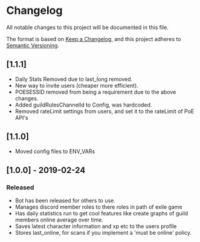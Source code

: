 # Changelog
All notable changes to this project will be documented in this file.

The format is based on [Keep a Changelog](https://keepachangelog.com/en/1.0.0/),
and this project adheres to [Semantic Versioning](https://semver.org/spec/v2.0.0.html).

## [1.1.1]
- Daily Stats Removed due to last_long removed.
- New way to invite users (cheaper more efficient).
- POESESSID removed from being a requirement due to the above changes.
- Added guildRulesChannelId to Config, was hardcoded.
- Removed rateLimit settings from users, and set it to the rateLimit of PoE API's

## [1.1.0]
- Moved config files to ENV_VARs

## [1.0.0] - 2019-02-24
### Released
- Bot has been released for others to use.
- Manages discord member roles to there roles in path of exile game
- Has daily statistics run to get cool features like create graphs of guild members online average over time.
- Saves latest character information and xp etc to the users profile
- Stores last_online, for scans if you implement a 'must be online' policy.